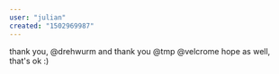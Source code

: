 ```yaml
---
user: "julian"
created: "1502969987"
---
```


thank you, @drehwurm
and thank you @tmp @velcrome
hope as well, that's ok
:)
